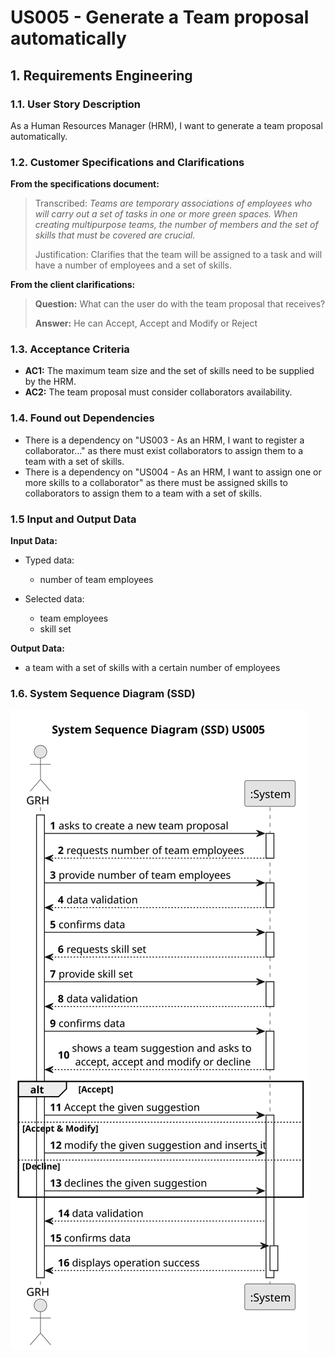 # US005 - Generate a Team proposal automatically


## 1. Requirements Engineering

### 1.1. User Story Description

As a Human Resources Manager (HRM), I want to generate a team proposal automatically.

### 1.2. Customer Specifications and Clarifications 

**From the specifications document:**


> Transcribed: _Teams are temporary associations of employees who will carry out a set of tasks in
one or more green spaces. When creating multipurpose teams, the number of members
and the set of skills that must be covered are crucial._
>
> Justification: Clarifies that the team will be assigned to a task and will have a number of employees and a set of skills.

**From the client clarifications:**

> **Question:** What can the user do with the team proposal that receives?
>
> **Answer:** He can Accept, Accept and Modify or Reject 

### 1.3. Acceptance Criteria

* **AC1:** The maximum team size and the set of skills need to be supplied by
  the HRM.
* **AC2:** The team proposal must consider collaborators availability.

### 1.4. Found out Dependencies

* There is a dependency on "US003 - As an HRM, I want to register a collaborator..." as there must exist collaborators to assign them to a team with a set of skills.
* There is a dependency on "US004 - As an HRM, I want to assign one or more skills to a collaborator" as there must be assigned skills to collaborators to assign them to a team with a set of skills.

### 1.5 Input and Output Data

**Input Data:**

* Typed data:
    * number of team employees
	
* Selected data:
    * team employees
    * skill set

**Output Data:**

* a team with a set of skills with a certain number of employees

### 1.6. System Sequence Diagram (SSD)

[//]: # (**_Other alternatives might exist._**)

[//]: # (#### Alternative One)

![System Sequence Diagram - Alternative One](svg/us005-system-sequence-diagram-alternative-one.svg)

[//]: # (#### Alternative Two)

[//]: # ()
[//]: # (![System Sequence Diagram - Alternative Two]&#40;svg/us005-system-sequence-diagram-alternative-two.svg&#41;)

[//]: # (### 1.7 Other Relevant Remarks)
